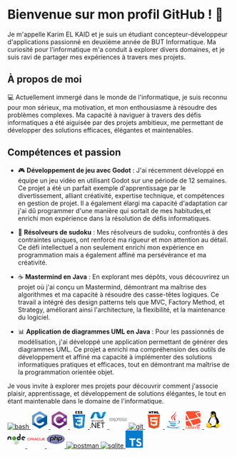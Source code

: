# Bienvenue sur mon profil GitHub !  👋

Je m'appelle Karim EL KAID et je suis un étudiant concepteur-développeur d'applications passionné en deuxième année de BUT Informatique. Ma curiosité pour l'informatique m'a conduit à explorer divers domaines, et je suis ravi de partager mes expériences à travers mes projets.

## À propos de moi

💻 Actuellement immergé dans le monde de l'informatique, je suis reconnu pour mon sérieux, ma motivation, et mon enthousiasme à résoudre des problèmes complexes. Ma capacité à naviguer à travers des défis informatiques a été aiguisée par des projets ambitieux, me permettant de développer des solutions efficaces, élégantes et maintenables.

## Compétences et passion

- 🎮 **Développement de jeu avec Godot** : J'ai récemment développé en équipe un jeu vidéo en utilisant Godot sur une période de 12 semaines. Ce projet a été un parfait exemple d'apprentissage par le divertissement, alliant créativité, expertise technique, et compétences en gestion de projet. Il a également élargi ma capacité d'adaptation car j'ai dû programmer d'une manière qui sortait de mes habitudes,et enrichi mon expérience dans la résolution de défis informatiques.

- 🧩 **Résolveurs de sudoku** : Mes résolveurs de sudoku, confrontés à des contraintes uniques, ont renforcé ma rigueur et mon attention au détail. Ce défi intellectuel a non seulement enrichi mon expérience en programmation mais a également affiné ma persévérance et ma créativité.

- ☕ **Mastermind en Java** : En explorant mes dépôts, vous découvrirez un projet où j'ai conçu un Mastermind, démontrant ma maîtrise des algorithmes et ma capacité à résoudre des casse-têtes logiques. Ce travail a intégré des design patterns tels que MVC, Factory Method, et Strategy, améliorant ainsi l'architecture, la flexibilité, et la maintenance du logiciel.

- 📊 **Application de diagrammes UML en Java** : Pour les passionnés de modélisation, j'ai développé une application permettant de générer des diagrammes UML. Ce projet a enrichi ma compréhension des outils de développement et affiné ma capacité à implémenter des solutions informatiques pratiques et efficaces, tout en démontrant ma maîtrise de la programmation orientée objet.

Je vous invite à explorer mes projets pour découvrir comment j'associe plaisir, apprentissage, et développement de solutions élégantes, le tout en étant maintenable dans le domaine de l'informatique.

<p align="left"> </a> <a href="https://www.gnu.org/software/bash/" target="_blank" rel="noreferrer"> <img src="https://www.vectorlogo.zone/logos/gnu_bash/gnu_bash-icon.svg" alt="bash" width="40" height="40"/> </a> <a href="https://www.cprogramming.com/" target="_blank" rel="noreferrer"> <img src="https://raw.githubusercontent.com/devicons/devicon/master/icons/c/c-original.svg" alt="c" width="40" height="40"/> </a> <a href="https://www.w3schools.com/cs/" target="_blank" rel="noreferrer"> <img src="https://raw.githubusercontent.com/devicons/devicon/master/icons/csharp/csharp-original.svg" alt="csharp" width="40" height="40"/> </a> <a href="https://www.w3schools.com/css/" target="_blank" rel="noreferrer"> <img src="https://raw.githubusercontent.com/devicons/devicon/master/icons/css3/css3-original-wordmark.svg" alt="css3" width="40" height="40"/> </a> <a href="https://dotnet.microsoft.com/" target="_blank" rel="noreferrer"> <img src="https://raw.githubusercontent.com/devicons/devicon/master/icons/dot-net/dot-net-original-wordmark.svg" alt="dotnet" width="40" height="40"/> </a> <a href="https://expressjs.com" target="_blank" rel="noreferrer"> <img src="https://raw.githubusercontent.com/devicons/devicon/master/icons/express/express-original-wordmark.svg" alt="express" width="40" height="40"/> </a> <a href="https://git-scm.com/" target="_blank" rel="noreferrer"> <img src="https://www.vectorlogo.zone/logos/git-scm/git-scm-icon.svg" alt="git" width="40" height="40"/> </a> <a href="https://www.w3.org/html/" target="_blank" rel="noreferrer"> <img src="https://raw.githubusercontent.com/devicons/devicon/master/icons/html5/html5-original-wordmark.svg" alt="html5" width="40" height="40"/> </a> <a href="https://www.java.com" target="_blank" rel="noreferrer"> <img src="https://raw.githubusercontent.com/devicons/devicon/master/icons/java/java-original.svg" alt="java" width="40" height="40"/> </a> <a href="https://laravel.com/" target="_blank" rel="noreferrer"> <img src="https://raw.githubusercontent.com/devicons/devicon/master/icons/laravel/laravel-plain-wordmark.svg" alt="laravel" width="40" height="40"/> </a> <a href="https://www.linux.org/" target="_blank" rel="noreferrer"> <img src="https://raw.githubusercontent.com/devicons/devicon/master/icons/linux/linux-original.svg" alt="linux" width="40" height="40"/> </a> <a href="https://nodejs.org" target="_blank" rel="noreferrer"> <img src="https://raw.githubusercontent.com/devicons/devicon/master/icons/nodejs/nodejs-original-wordmark.svg" alt="nodejs" width="40" height="40"/> </a> <a href="https://www.oracle.com/" target="_blank" rel="noreferrer"> <img src="https://raw.githubusercontent.com/devicons/devicon/master/icons/oracle/oracle-original.svg" alt="oracle" width="40" height="40"/> </a> <a href="https://www.php.net" target="_blank" rel="noreferrer"> <img src="https://raw.githubusercontent.com/devicons/devicon/master/icons/php/php-original.svg" alt="php" width="40" height="40"/> </a> <a href="https://postman.com" target="_blank" rel="noreferrer"> <img src="https://www.vectorlogo.zone/logos/getpostman/getpostman-icon.svg" alt="postman" width="40" height="40"/> </a> <a href="https://www.sqlite.org/" target="_blank" rel="noreferrer"> <img src="https://www.vectorlogo.zone/logos/sqlite/sqlite-icon.svg" alt="sqlite" width="40" height="40"/> </a> <a href="https://www.typescriptlang.org/" target="_blank" rel="noreferrer"> <img src="https://raw.githubusercontent.com/devicons/devicon/master/icons/typescript/typescript-original.svg" alt="typescript" width="40" height="40"/> </a> </p>
